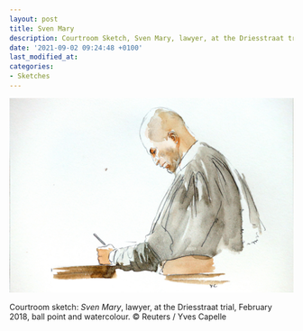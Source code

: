 ```yaml
---
layout: post
title: Sven Mary
description: Courtroom Sketch, Sven Mary, lawyer, at the Driesstraat trial, February 2018, ball point and watercolour.
date: '2021-09-02 09:24:48 +0100'
last_modified_at:
categories:
- Sketches
---
```

![Courtroom Sketch, Rue du Driestraat trial, Sven Mary.](/images/sven_mary_courtroom_sketch.jpg)

Courtroom sketch: *Sven Mary*, lawyer, at the Driesstraat trial, February 2018, ball point and watercolour. © Reuters / Yves Capelle